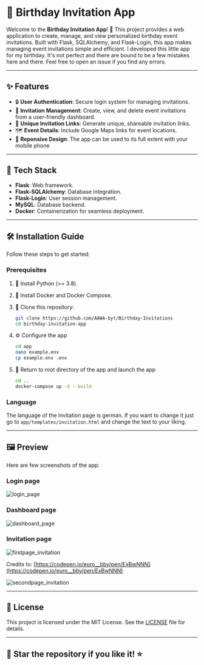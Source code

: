 # 🎉 Birthday Invitation App

Welcome to the **Birthday Invitation App**! 🥳 This project provides a web application to create, manage, and view personalized birthday event invitations. 
Built with Flask, SQLAlchemy, and Flask-Login, this app makes managing event invitations simple and efficient.
I developed this little app for my birthday. It's not perfect and there are bound to be a few mistakes here and there. Feel free to open an issue if you find any errors.

---

## ✨ Features

- 🔒 **User Authentication**: Secure login system for managing invitations.
- 🎁 **Invitation Management**: Create, view, and delete event invitations from a user-friendly dashboard.
- 📧 **Unique Invitation Links**: Generate unique, shareable invitation links.
- 🗺️ **Event Details**: Include Google Maps links for event locations.
- 📱 **Reponsive Design**: The app can be used to its full extent with your mobile phone

---

## 🚀 Tech Stack

- **Flask**: Web framework.
- **Flask-SQLAlchemy**: Database integration.
- **Flask-Login**: User session management.
- **MySQL**: Database backend.
- **Docker**: Containerization for seamless deployment.

---

## 🛠️ Installation Guide

Follow these steps to get started:

### Prerequisites

1. 🐍 Install Python (>= 3.8).
2. 🐋 Install Docker and Docker Compose.
3. 📂 Clone this repository:
   
   ```bash
   git clone https://github.com/AAWA-byt/Birthday-Invitations
   cd birthday-invitation-app
5. ⚙️ Configure the app
   
   ```bash
   cd app
   nano example.env
   cp example.env .env
7. 🎉 Return to root directory of the app and launch the app
   
   ```bash
   cd ..
   docker-compose up -d --build

### Language

The language of the invitation page is german. If you want to change it just go to ``app/templates/invitation.html`` and change the text to your liking.

---

## 🖼️ Preview 

Here are few screenshots of the app:

### Login page

![login_page](https://github.com/user-attachments/assets/05622c5a-8084-4fe0-aa75-650508807710)

### Dashboard page

![dashboard_page](https://github.com/user-attachments/assets/c49be8a4-bc21-4b93-9471-b496a2d79be5)

### Invitation page

![firstpage_invitation](https://github.com/user-attachments/assets/93f6b034-f9e2-49bb-b46a-e2708120a848)

Credits to: [https://codepen.io/euro__bby/pen/ExBwNNN](https://codepen.io/euro__bby/pen/ExBwNNN)

![secondpage_invitation](https://github.com/user-attachments/assets/20f2512b-1502-486d-a545-e95b630d981c)

---

## 📜 License

This project is licensed under the MIT License. See the [LICENSE](https://github.com/AAWA-byt/Birthday-Invitations/License) file for details.

---

## 🌟 Star the repository if you like it! ⭐

